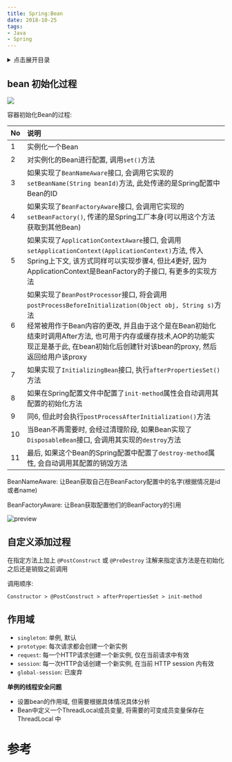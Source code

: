 ```yaml
---
title: Spring:Bean
date: 2018-10-25
tags:
- Java
- Spring
---
```

<details>
<summary>点击展开目录</summary>
<!-- TOC -->

    - [bean 初始化过程](#bean-初始化过程)
    - [自定义添加过程](#自定义添加过程)
    - [作用域](#作用域)
- [参考](#参考)

<!-- /TOC -->
</details>

## bean 初始化过程

![](https://gitee.com/LuVx/img/raw/master/spring/bean_lifecycle.jpg)

容器初始化Bean的过程:

| No   | 说明                                                         |
| :--- | :----------------------------------------------------------- |
| 1    | 实例化一个Bean                                               |
| 2    | 对实例化的Bean进行配置, 调用`set()`方法                      |
| 3    | 如果实现了`BeanNameAware`接口, 会调用它实现的`setBeanName(String beanId)`方法, 此处传递的是Spring配置中Bean的ID |
| 4    | 如果实现了`BeanFactoryAware`接口, 会调用它实现的`setBeanFactory()`, 传递的是Spring工厂本身(可以用这个方法获取到其他Bean) |
| 5    | 如果实现了`ApplicationContextAware`接口, 会调用`setApplicationContext(ApplicationContext)`方法, 传入Spring上下文, 该方式同样可以实现步骤4, 但比4更好, 因为ApplicationContext是BeanFactory的子接口, 有更多的实现方法 |
| 6    | 如果实现了`BeanPostProcessor`接口, 将会调用`postProcessBeforeInitialization(Object obj, String s)`方法<br/>经常被用作于Bean内容的更改, 并且由于这个是在Bean初始化结束时调用After方法, 也可用于内存或缓存技术,AOP的功能实现正是基于此, 在bean初始化后创建针对该bean的proxy, 然后返回给用户该proxy |
| 7    | 如果实现了`InitializingBean`接口, 执行`afterPropertiesSet()`方法 |
| 8    | 如果在Spring配置文件中配置了`init-method`属性会自动调用其配置的初始化方法 |
| 9    | 同6, 但此时会执行`postProcessAfterInitialization()`方法      |
| 10   | 当Bean不再需要时, 会经过清理阶段, 如果Bean实现了`DisposableBean`接口, 会调用其实现的`destroy`方法 |
| 11   | 最后, 如果这个Bean的Spring配置中配置了`destroy-method`属性, 会自动调用其配置的销毁方法 |


BeanNameAware: 让Bean获取自己在BeanFactory配置中的名字(根据情况是id或者name)

BeanFactoryAware: 让Bean获取配置他们的BeanFactory的引用

![preview](https://gitee.com/LuVx/img/raw/master/spring/bean_interface.jpg)


## 自定义添加过程

在指定方法上加上 `@PostConstruct` 或 `@PreDestroy` 注解来指定该方法是在初始化之后还是销毁之前调用

调用顺序:

`Constructor > @PostConstruct > afterPropertiesSet > init-method`

## 作用域

* `singleton`: 单例, 默认
* `prototype`: 每次请求都会创建一个新实例
* `request`: 每一个HTTP请求创建一个新实例, 仅在当前请求中有效
* `session`: 每一次HTTP会话创建一个新实例, 在当前 HTTP session 内有效
* `global-session`: 已废弃


**单例的线程安全问题**


* 设置bean的作用域, 但需要根据具体情况具体分析
* Bean中定义一个ThreadLocal成员变量, 将需要的可变成员变量保存在 ThreadLocal 中


# 参考


